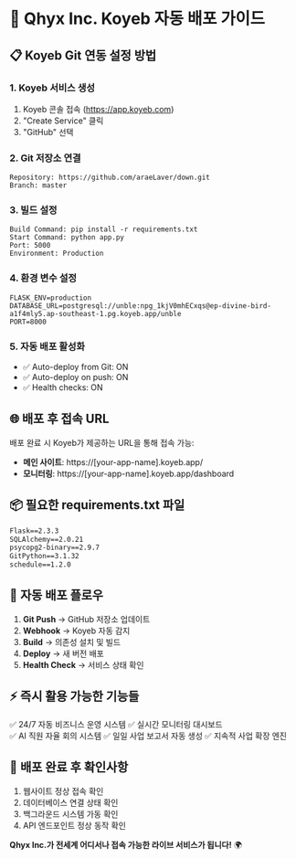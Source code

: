 # 🚀 Qhyx Inc. Koyeb 자동 배포 가이드

## 📋 Koyeb Git 연동 설정 방법

### 1. Koyeb 서비스 생성
1. Koyeb 콘솔 접속 (https://app.koyeb.com)
2. "Create Service" 클릭
3. "GitHub" 선택

### 2. Git 저장소 연결
```
Repository: https://github.com/araeLaver/down.git
Branch: master
```

### 3. 빌드 설정
```
Build Command: pip install -r requirements.txt
Start Command: python app.py
Port: 5000
Environment: Production
```

### 4. 환경 변수 설정
```
FLASK_ENV=production
DATABASE_URL=postgresql://unble:npg_1kjV0mhECxqs@ep-divine-bird-a1f4mly5.ap-southeast-1.pg.koyeb.app/unble
PORT=8000
```

### 5. 자동 배포 활성화
- ✅ Auto-deploy from Git: ON
- ✅ Auto-deploy on push: ON
- ✅ Health checks: ON

## 🌐 배포 후 접속 URL
배포 완료 시 Koyeb가 제공하는 URL을 통해 접속 가능:
- **메인 사이트**: https://[your-app-name].koyeb.app/
- **모니터링**: https://[your-app-name].koyeb.app/dashboard

## 📦 필요한 requirements.txt 파일
```txt
Flask==2.3.3
SQLAlchemy==2.0.21
psycopg2-binary==2.9.7
GitPython==3.1.32
schedule==1.2.0
```

## 🔄 자동 배포 플로우
1. **Git Push** → GitHub 저장소 업데이트
2. **Webhook** → Koyeb 자동 감지
3. **Build** → 의존성 설치 및 빌드
4. **Deploy** → 새 버전 배포
5. **Health Check** → 서비스 상태 확인

## ⚡ 즉시 활용 가능한 기능들
✅ 24/7 자동 비즈니스 운영 시스템
✅ 실시간 모니터링 대시보드  
✅ AI 직원 자율 회의 시스템
✅ 일일 사업 보고서 자동 생성
✅ 지속적 사업 확장 엔진

## 🎯 배포 완료 후 확인사항
1. 웹사이트 정상 접속 확인
2. 데이터베이스 연결 상태 확인  
3. 백그라운드 시스템 가동 확인
4. API 엔드포인트 정상 동작 확인

**Qhyx Inc.가 전세계 어디서나 접속 가능한 라이브 서비스가 됩니다!** 🌍